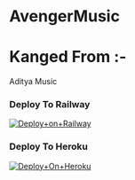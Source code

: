 # AvengerMusic
# Kanged From :-
Aditya Music

### Deploy To Railway

[![Deploy+on+Railway](https://railway.app/button.svg)](https://railway.app/new/template?template=https://github.com/SP4MM3R-H4R5X/AvengerMusic&envs=API_ID,API_HASH,BOT_TOKEN,STRING_SESSION)


### Deploy To Heroku

[![Deploy+On+Heroku](https://www.herokucdn.com/deploy/button.svg)](https://heroku.com/deploy?template=https://github.com/AvengerBotOfficial/AvengerMusic)

